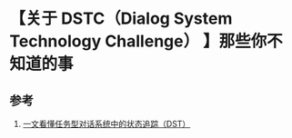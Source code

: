 # 【关于 DSTC（Dialog System Technology Challenge） 】那些你不知道的事



## 参考

1. [一文看懂任务型对话系统中的状态追踪（DST）](https://zhuanlan.zhihu.com/p/51476362)
